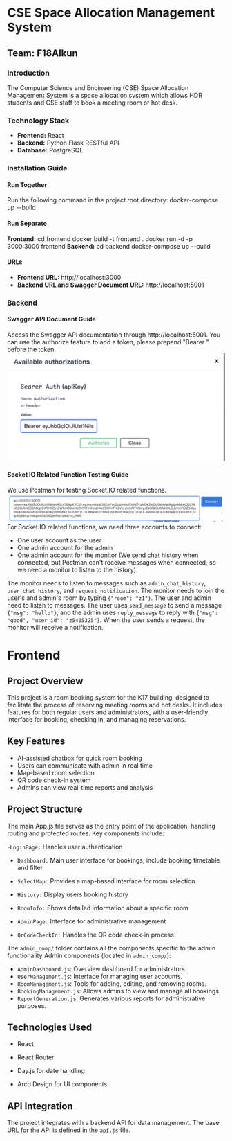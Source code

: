 # CSE Space Allocation Management System

## Team: F18AIkun

### Introduction

The Computer Science and Engineering (CSE) Space Allocation Management System is a space allocation system which allows HDR students and CSE staff to book a meeting room or hot desk.

### Technology Stack

- **Frontend:** React
- **Backend:** Python Flask RESTful API
- **Database:** PostgreSQL

### Installation Guide

#### Run Together

Run the following command in the project root directory:
docker-compose up --build

#### Run Separate

**Frontend:**
cd frontend
docker build -t frontend .
docker run -d -p 3000:3000 frontend
**Backend:**
cd backend
docker-compose up --build

#### URLs

- **Frontend URL:** http://localhost:3000
- **Backend URL and Swagger Document URL:** http://localhost:5001

### Backend

#### Swagger API Document Guide

Access the Swagger API documentation through http://localhost:5001.
You can use the authorize feature to add a token, please prepend "Bearer " before the token.
![Token Use](readme_photo/token_use.png 'Token Use')

#### Socket IO Related Function Testing Guide

We use Postman for testing Socket.IO related functions.
![Socket IO Connect](readme_photo/user_socket_connect.png 'Socket IO Connect')
For Socket.IO related functions, we need three accounts to connect:

- One user account as the user
- One admin account for the admin
- One admin account for the monitor (We send chat history when connected, but Postman can't receive messages when connected, so we need a monitor to listen to the history).

The monitor needs to listen to messages such as `admin_chat_history`, `user_chat_history`, and `request_notification`.
The monitor needs to join the user's and admin's room by typing `{"room": "z1"}`. The user and admin need to listen to messages. The user uses `send_message` to send a message `{"msg": "hello"}`, and the admin uses `reply_message` to reply with `{"msg": "good", "user_id": "z5405325"}`. When the user sends a request, the monitor will receive a notification.

# Frontend

## Project Overview

This project is a room booking system for the K17 building, designed to facilitate the process of reserving meeting rooms and hot desks. It includes features for both regular users and administrators, with a user-friendly interface for booking, checking in, and managing reservations.

## Key Features

- AI-assisted chatbox for quick room booking
- Users can communicate with admin in real time
- Map-based room selection
- QR code check-in system
- Admins can view real-time reports and analysis

## Project Structure

The main App.js file serves as the entry point of the application, handling routing and protected routes. Key components include:

-`LoginPage:` Handles user authentication

- `Dashboard:` Main user interface for bookings, include booking timetable and filter

- `SelectMap:` Provides a map-based interface for room selection

- `History:` Display users booking history

- `RoomInfo:` Shows detailed information about a specific room

- `AdminPage:` Interface for administrative management

- `QrCodeCheckIn:` Handles the QR code check-in process

The `admin_comp/` folder contains all the components specific to the admin functionality
Admin components (located in `admin_comp/`):

- `AdminDashboard.js`: Overview dashboard for administrators.
- `UserManagement.js`: Interface for managing user accounts.
- `RoomManagement.js`: Tools for adding, editing, and removing rooms.
- `BookingManagement.js`: Allows admins to view and manage all bookings.
- `ReportGeneration.js`: Generates various reports for administrative purposes.

## Technologies Used

- React

- React Router

- Day.js for date handling

- Arco Design for UI components

## API Integration

The project integrates with a backend API for data management. The base URL for the API is defined in the `api.js` file.
